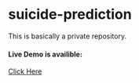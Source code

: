 # suicide-prediction
<p>This is basically a private repository.</p>
<h4>Live Demo is availible:</h4>
<a href="https://suicidepredictor.streamlit.app/ target="_blank">Click Here</a>
